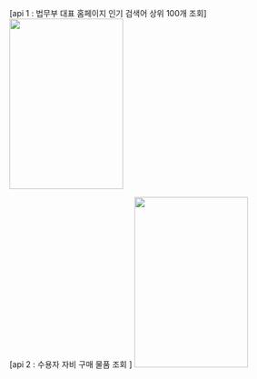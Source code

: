 [api 1 : 법무부 대표 홈페이지 인기 검색어 상위 100개 조회]
<img src="https://github.com/user-attachments/assets/2bee2736-6c51-43c7-aa75-2471a25ecc33" width="200px" height="300px" />

[api 2 : 수용자 자비 구매 물품 조회 ]
<img src="https://github.com/user-attachments/assets/541be112-451f-4f49-b708-37b80b193727" width="200px" height="300px" />
